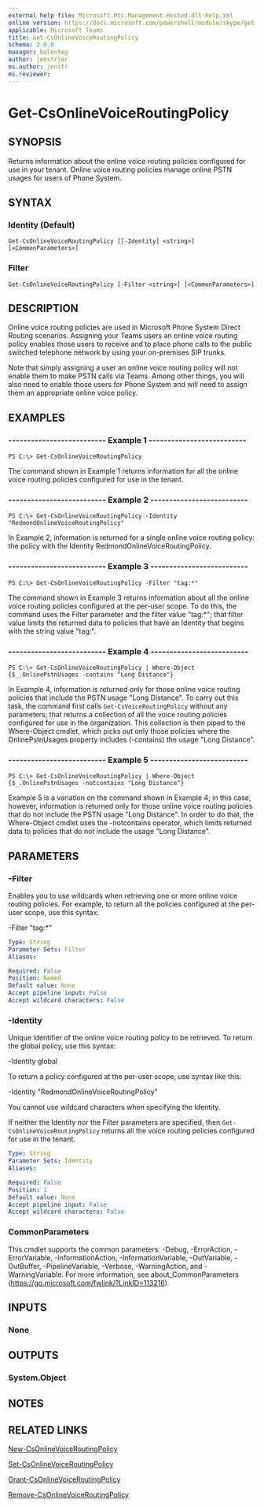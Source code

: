 ```yaml
---
external help file: Microsoft.Rtc.Management.Hosted.dll-help.xml
online version: https://docs.microsoft.com/powershell/module/skype/get-csonlinevoiceroutingpolicy
applicable: Microsoft Teams
title: Get-CsOnlineVoiceRoutingPolicy
schema: 2.0.0
manager: bulenteg
author: jenstrier
ms.author: jenstr
ms.reviewer:
---
```


# Get-CsOnlineVoiceRoutingPolicy

## SYNOPSIS
Returns information about the online voice routing policies configured for use in your tenant. Online voice routing policies manage online PSTN usages for users of Phone System.

## SYNTAX

### Identity (Default)
```
Get-CsOnlineVoiceRoutingPolicy [[-Identity] <string>] [<CommonParameters>]
```

### Filter
```
Get-CsOnlineVoiceRoutingPolicy [-Filter <string>] [<CommonParameters>]
```

## DESCRIPTION
Online voice routing policies are used in Microsoft Phone System Direct Routing scenarios. Assigning your Teams users an online voice routing policy enables those users to receive and to place phone calls to the public switched telephone network by using your on-premises SIP trunks.

Note that simply assigning a user an online voice routing policy will not enable them to make PSTN calls via Teams. Among other things, you will also need to enable those users for Phone System and will need to assign them an appropriate online voice policy.

## EXAMPLES

### -------------------------- Example 1 --------------------------
```
PS C:\> Get-CsOnlineVoiceRoutingPolicy
```

The command shown in Example 1 returns information for all the online voice routing policies configured for use in the tenant.

### -------------------------- Example 2 --------------------------
```
PS C:\> Get-CsOnlineVoiceRoutingPolicy -Identity "RedmondOnlineVoiceRoutingPolicy"
```

In Example 2, information is returned for a single online voice routing policy: the policy with the Identity RedmondOnlineVoiceRoutingPolicy.

### -------------------------- Example 3 --------------------------
```
PS C:\> Get-CsOnlineVoiceRoutingPolicy -Filter "tag:*"
```

The command shown in Example 3 returns information about all the online voice routing policies configured at the per-user scope. To do this, the command uses the Filter parameter and the filter value "tag:\*"; that filter value limits the returned data to policies that have an Identity that begins with the string value "tag:".

### -------------------------- Example 4 --------------------------
```
PS C:\> Get-CsOnlineVoiceRoutingPolicy | Where-Object {$_.OnlinePstnUsages -contains "Long Distance"}
```

In Example 4, information is returned only for those online voice routing policies that include the PSTN usage "Long Distance". To carry out this task, the command first calls `Get-CsVoiceRoutingPolicy` without any parameters; that returns a collection of all the voice routing policies configured for use in the organization. This collection is then piped to the Where-Object cmdlet, which picks out only those policies where the OnlinePstnUsages property includes (-contains) the usage "Long Distance".

### -------------------------- Example 5 --------------------------
```
PS C:\> Get-CsOnlineVoiceRoutingPolicy | Where-Object {$_.OnlinePstnUsages -notcontains "Long Distance"}
```

Example 5 is a variation on the command shown in Example 4; in this case, however, information is returned only for those online voice routing policies that do not include the PSTN usage "Long Distance". In order to do that, the Where-Object cmdlet uses the -notcontains operator, which limits returned data to policies that do not include the usage "Long Distance".

## PARAMETERS

### -Filter
Enables you to use wildcards when retrieving one or more online voice routing policies. For example, to return all the policies configured at the per-user scope, use this syntax:

-Filter "tag:\*"

```yaml
Type: String
Parameter Sets: Filter
Aliases:

Required: False
Position: Named
Default value: None
Accept pipeline input: False
Accept wildcard characters: False
```

### -Identity
Unique identifier of the online voice routing policy to be retrieved. To return the global policy, use this syntax:

-Identity global

To return a policy configured at the per-user scope, use syntax like this:

-Identity "RedmondOnlineVoiceRoutingPolicy"

You cannot use wildcard characters when specifying the Identity.

If neither the Identity nor the Filter parameters are specified, then `Get-CsOnlineVoiceRoutingPolicy` returns all the voice routing policies configured for use in the tenant.

```yaml
Type: String
Parameter Sets: Identity
Aliases:

Required: False
Position: 1
Default value: None
Accept pipeline input: False
Accept wildcard characters: False
```

### CommonParameters
This cmdlet supports the common parameters: -Debug, -ErrorAction, -ErrorVariable, -InformationAction, -InformationVariable, -OutVariable, -OutBuffer, -PipelineVariable, -Verbose, -WarningAction, and -WarningVariable.
For more information, see about_CommonParameters (https://go.microsoft.com/fwlink/?LinkID=113216).

## INPUTS

### None

## OUTPUTS

### System.Object

## NOTES

## RELATED LINKS
[New-CsOnlineVoiceRoutingPolicy](new-csonlinevoiceroutingpolicy.md)

[Set-CsOnlineVoiceRoutingPolicy](set-csonlinevoiceroutingpolicy.md)

[Grant-CsOnlineVoiceRoutingPolicy](grant-csonlinevoiceroutingpolicy.md)

[Remove-CsOnlineVoiceRoutingPolicy](remove-csonlinevoiceroutingpolicy.md)
